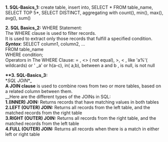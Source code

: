 __1. SQL-Basics_1:__ create table, insert into, SELECT * FROM table_name, SELECT TOP 5*, SELECT DISTINCT, aggregating with count(), min(), max(), avg(), sum()

__2. SQL Basics_2:__  WHERE Statement:\
	       The WHERE clause is used to filter records.\
         It is used to extract only those records that fulfill a specified condition.\
		       __*Syntax*__: SELECT column1, column2, ...\
                       FROM table_name\
                      WHERE condition; \
          Operators in The WHERE Clause:   = , <> ( not equal), >, < , like 'a%'( wildcards) or ' _a' or h(a-c), in( a,b), between a and b , is null, is not null
	  
__**3. SQL-Basics_3:__\
\**SQL JOIN**_\
__A JOIN clause__ is used to combine rows from two or more tables, based on a related column between them.\
__Here are the different types of the JOINs in SQL:\
__1.(INNER) JOIN:__ Returns records that have matching values in both tables\
__2.LEFT (OUTER) JOIN:__ Returns all records from the left table, and the matched records from the right table\
__3.RIGHT (OUTER) JOIN:__ Returns all records from the right table, and the matched records from the left table\
__4.FULL (OUTER) JOIN:__ Returns all records when there is a match in either left or right table 
